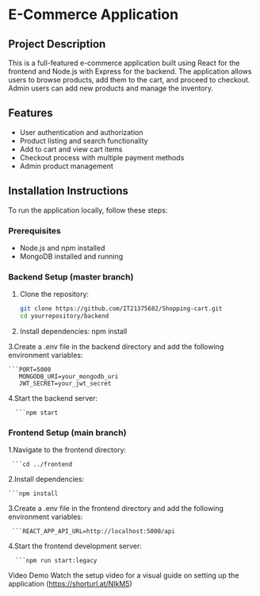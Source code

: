   # E-Commerce Application
   
   ## Project Description
   This is a full-featured e-commerce application built using React for the frontend and Node.js with Express for the backend. The application allows users to browse products, add them to the cart, and proceed to checkout. Admin users can add new products and manage the inventory.
   
   ## Features
   - User authentication and authorization
   - Product listing and search functionality
   - Add to cart and view cart items
   - Checkout process with multiple payment methods
   - Admin product management
   
   ## Installation Instructions
   To run the application locally, follow these steps:
   
   ### Prerequisites
   - Node.js and npm installed
   - MongoDB installed and running



   
  
   
   ### Backend Setup (master branch)
   1. Clone the repository:
      ```bash
      git clone https://github.com/IT21375682/Shopping-cart.git
      cd yourrepository/backend
   2. Install dependencies:
   npm install
   
   3.Create a .env file in the backend directory and add the following environment variables:
   
    ```PORT=5000
       MONGODB_URI=your_mongodb_uri
       JWT_SECRET=your_jwt_secret
   
  4.Start the backend server:
  
      ```npm start
   
   
   ### Frontend Setup (main branch)
   
   1.Navigate to the frontend directory:
   
     ```cd ../frontend
     
   2.Install dependencies:
   
    ```npm install
   
   3.Create a .env file in the frontend directory and add the following environment variables:
   
     ```REACT_APP_API_URL=http://localhost:5000/api
   
   4.Start the frontend development server:
   
      ```npm run start:legacy
   
   Video Demo
   Watch the setup video for a visual guide on setting up the application
   (https://shorturl.at/NIkM5)

